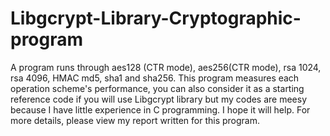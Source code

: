 # Libgcrypt-Library-Cryptographic-program
A program runs through aes128 (CTR mode), aes256(CTR mode), rsa 1024, rsa 4096, HMAC md5, sha1 and sha256.
This program measures each operation scheme's performance, you can also consider it as a starting reference code if you will use Libgcrypt library but my codes are meesy because I have little experience in C programming. I hope it will help.
For more details, please view my report written for this program.
